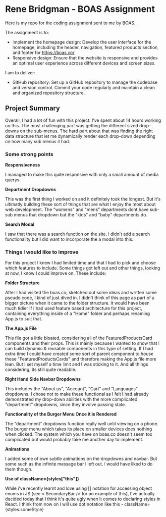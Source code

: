 # Rene Bridgman - BOAS Assignment

Here is my repo for the coding assignment sent to me by BOAS.

The assignment is to:

-   Implement the homepage design: Develop the user interface for the homepage, including the header, navigation, featured products section, and footer for https://boas.co/
-   Responsive design: Ensure that the website is responsive and provides an optimal user experience across different devices and screen sizes.

I am to deliver:

-   GitHub repository: Set up a GitHub repository to manage the codebase and version control. Commit your code regularly and maintain a clean and organized repository structure.

## Project Summary

Overall, I had a lot of fun with this project. I've spent about 14 hours working on this. The most challenging part was getting the different sized drop-downs on the sub-menus. The hard part about that was finding the right data structure that let me dynamically render each drop-down depending on how many sub menus it had.

### Some strong points

**Responsiveness**

I managed to make this quite responsive with only a small amount of media querys.

**Department Dropdowns**

This was the first thing I worked on and it definitely took the longest. But it's ultimatly building these sort of things that are what I enjoy the most about web development. The "womens" and "mens" departments dont have sub-sub menus that dropdown but the "kids" and "baby" departments do.

**Search Modal**

I saw that there was a search function on the site. I didn't add a search functionality but I did want to incorporate the a modal into this.

### Things I would like to improve

For this project I knew I had limited time and that I had to pick and choose which features to include. Some things got left out and other things, looking at now, I know I could improve on. These include:

**Folder Structure**

After I had visited the boas.co, sketched out some ideas and written some pseudo code, I kind of just dived in. I didn't think of this page as part of a bigger picture when it came to the folder structure. It would have been much tidier if I had used feature based architecture for this project, containing everything inside of a "Home" folder and perhaps renaming App.js to suit that.

**The App.js File**

This file got a little bloated, considering all of the FeaturedProductsCard components and their props. This is mainly because I wanted to show that I can build dynamic & reusable components in this type of setting. If I had extra time I could have created some sort of parent component to house these "FeaturedProductsCards" and therefore making the App.js file more lean. But I set myself a time limit and I was sticking to it. And all things considering, its still quite readable.

**Right Hand Side Navbar Dropdowns**

This includes the "About us", "Account", "Cart" and "Languages" dropdowns. I chose not to make these functional as I felt I had already demonstrated my drop-down abilities with the more complicated "department" dropdowns, since they involve passing state.

**Functionality of the Burger Menu Once it is Rendered**

The "department" dropdowns function really well until viewing on a phone. The burger menu which takes its place on smaller devices does nothing when clicked. The system which you have on boas.co doesn't seem too complicated but would probably take me another day to implement.

**Animations**

I added some of own subtle animations on the dropdowns and navbar. But some such as the infinite message bar I left out. I would have liked to do them though.

**Use of className={styles["this"]}**

While i've recently learnt and love using [] notation for accessing object enums in JS (see < SecondaryBar /> for an example of this), I've actually decided today that I think it's quite ugly when it comes to declaring styles in React. I think from now on I will use dot notation like this - className={styles.someStyle}
